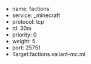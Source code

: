 - name: factions  
- service: _minecraft  
- protocol: tcp
- ttl: 30m  
- priority: 0  
- weight: 5  
- port: 25751  
- Target:factions.valiant-mc.ml